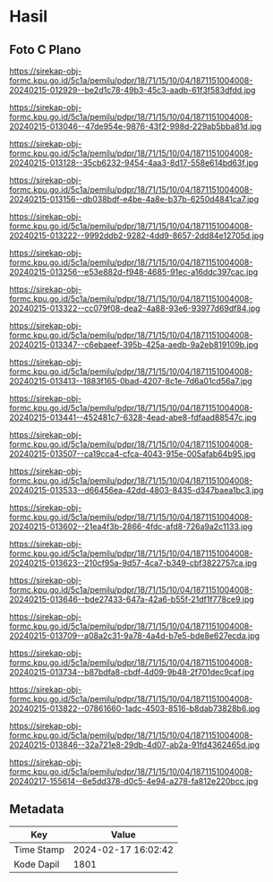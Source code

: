 # Hasil

## Foto C Plano

https://sirekap-obj-formc.kpu.go.id/5c1a/pemilu/pdpr/18/71/15/10/04/1871151004008-20240215-012929--be2d1c78-49b3-45c3-aadb-61f3f583dfdd.jpg

https://sirekap-obj-formc.kpu.go.id/5c1a/pemilu/pdpr/18/71/15/10/04/1871151004008-20240215-013046--47de954e-9876-43f2-998d-229ab5bba81d.jpg

https://sirekap-obj-formc.kpu.go.id/5c1a/pemilu/pdpr/18/71/15/10/04/1871151004008-20240215-013128--35cb6232-9454-4aa3-8d17-558e614bd63f.jpg

https://sirekap-obj-formc.kpu.go.id/5c1a/pemilu/pdpr/18/71/15/10/04/1871151004008-20240215-013156--db038bdf-e4be-4a8e-b37b-6250d4841ca7.jpg

https://sirekap-obj-formc.kpu.go.id/5c1a/pemilu/pdpr/18/71/15/10/04/1871151004008-20240215-013222--9992ddb2-9282-4dd9-8657-2dd84e12705d.jpg

https://sirekap-obj-formc.kpu.go.id/5c1a/pemilu/pdpr/18/71/15/10/04/1871151004008-20240215-013256--e53e882d-f948-4685-91ec-a16ddc397cac.jpg

https://sirekap-obj-formc.kpu.go.id/5c1a/pemilu/pdpr/18/71/15/10/04/1871151004008-20240215-013322--cc079f08-dea2-4a88-93e6-93977d69df84.jpg

https://sirekap-obj-formc.kpu.go.id/5c1a/pemilu/pdpr/18/71/15/10/04/1871151004008-20240215-013347--c6ebaeef-395b-425a-aedb-9a2eb819109b.jpg

https://sirekap-obj-formc.kpu.go.id/5c1a/pemilu/pdpr/18/71/15/10/04/1871151004008-20240215-013413--1883f165-0bad-4207-8c1e-7d6a01cd56a7.jpg

https://sirekap-obj-formc.kpu.go.id/5c1a/pemilu/pdpr/18/71/15/10/04/1871151004008-20240215-013441--452481c7-6328-4ead-abe8-fdfaad88547c.jpg

https://sirekap-obj-formc.kpu.go.id/5c1a/pemilu/pdpr/18/71/15/10/04/1871151004008-20240215-013507--ca19cca4-cfca-4043-915e-005afab64b95.jpg

https://sirekap-obj-formc.kpu.go.id/5c1a/pemilu/pdpr/18/71/15/10/04/1871151004008-20240215-013533--d66456ea-42dd-4803-8435-d347baea1bc3.jpg

https://sirekap-obj-formc.kpu.go.id/5c1a/pemilu/pdpr/18/71/15/10/04/1871151004008-20240215-013602--21ea4f3b-2866-4fdc-afd8-726a9a2c1133.jpg

https://sirekap-obj-formc.kpu.go.id/5c1a/pemilu/pdpr/18/71/15/10/04/1871151004008-20240215-013623--210cf95a-9d57-4ca7-b349-cbf3822757ca.jpg

https://sirekap-obj-formc.kpu.go.id/5c1a/pemilu/pdpr/18/71/15/10/04/1871151004008-20240215-013646--bde27433-647a-42a6-b55f-21df1f778ce9.jpg

https://sirekap-obj-formc.kpu.go.id/5c1a/pemilu/pdpr/18/71/15/10/04/1871151004008-20240215-013709--a08a2c31-9a78-4a4d-b7e5-bde8e627ecda.jpg

https://sirekap-obj-formc.kpu.go.id/5c1a/pemilu/pdpr/18/71/15/10/04/1871151004008-20240215-013734--b87bdfa8-cbdf-4d09-9b48-2f701dec9caf.jpg

https://sirekap-obj-formc.kpu.go.id/5c1a/pemilu/pdpr/18/71/15/10/04/1871151004008-20240215-013822--07861660-1adc-4503-8516-b8dab73828b6.jpg

https://sirekap-obj-formc.kpu.go.id/5c1a/pemilu/pdpr/18/71/15/10/04/1871151004008-20240215-013846--32a721e8-29db-4d07-ab2a-91fd4362465d.jpg

https://sirekap-obj-formc.kpu.go.id/5c1a/pemilu/pdpr/18/71/15/10/04/1871151004008-20240217-155614--6e5dd378-d0c5-4e94-a278-fa812e220bcc.jpg


## Metadata

| Key        | Value               |
| ---------- | ------------------- |
| Time Stamp | 2024-02-17 16:02:42 |
| Kode Dapil | 1801                |



